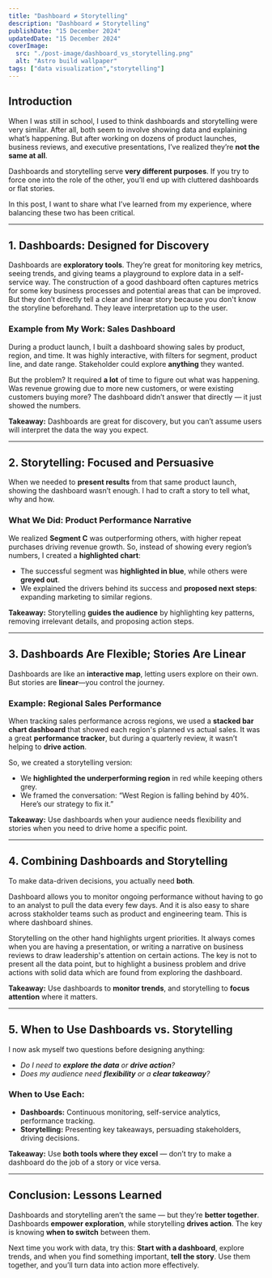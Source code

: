 ```yaml
---
title: "Dashboard ≠ Storytelling"
description: "Dashboard ≠ Storytelling"
publishDate: "15 December 2024"
updatedDate: "15 December 2024"
coverImage:
  src: "./post-image/dashboard_vs_storytelling.png"
  alt: "Astro build wallpaper"
tags: ["data visualization","storytelling"]
---
```


## Introduction  
When I was still in school, I used to think dashboards and storytelling were very similar. After all, both seem to involve showing data and explaining what’s happening. But after working on dozens of product launches, business reviews, and executive presentations, I’ve realized they’re **not the same at all**.  

Dashboards and storytelling serve **very different purposes**. If you try to force one into the role of the other, you’ll end up with cluttered dashboards or flat stories. 

In this post, I want to share what I’ve learned from my experience, where balancing these two has been critical.

---

## 1. Dashboards: Designed for Discovery  
Dashboards are **exploratory tools**. They’re great for monitoring key metrics, seeing trends, and giving teams a playground to explore data in a self-service way. The construction of a good dashboard often captures metrics for some key business processes and potential areas that can be improved. But they don’t directly tell a clear and linear story because you don't know the storyline beforehand. They leave interpretation up to the user.  

### Example from My Work: Sales Dashboard  
During a product launch, I built a dashboard showing sales by product, region, and time. It was highly interactive, with filters for segment, product line, and date range. Stakeholder could explore **anything** they wanted.  

But the problem? It required **a lot** of time to figure out what was happening. Was revenue growing due to more new customers, or were existing customers buying more? The dashboard didn’t answer that directly — it just showed the numbers.  

**Takeaway:** Dashboards are great for discovery, but you can’t assume users will interpret the data the way you expect.

---

## 2. Storytelling: Focused and Persuasive  
When we needed to **present results** from that same product launch, showing the dashboard wasn’t enough. I had to craft a story to tell what, why and how. 

### What We Did: Product Performance Narrative  
We realized **Segment C** was outperforming others, with higher repeat purchases driving revenue growth. So, instead of showing every region’s numbers, I created a **highlighted chart**:  
- The successful segment was **highlighted in blue**, while others were **greyed out**.  
- We explained the drivers behind its success and **proposed next steps**: expanding marketing to similar regions.  

**Takeaway:** Storytelling **guides the audience** by highlighting key patterns, removing irrelevant details, and proposing action steps.  

---

## 3. Dashboards Are Flexible; Stories Are Linear  
Dashboards are like an **interactive map**, letting users explore on their own. But stories are **linear**—you control the journey.  

### Example: Regional Sales Performance  
When tracking sales performance across regions, we used a **stacked bar chart dashboard** that showed each region's planned vs actual sales. It was a great **performance tracker**, but during a quarterly review, it wasn’t helping to **drive action**.  

So, we created a storytelling version:  
- We **highlighted the underperforming region** in red while keeping others grey.  
- We framed the conversation: “West Region is falling behind by 40%. Here’s our strategy to fix it.”  

**Takeaway:** Use dashboards when your audience needs flexibility and stories when you need to drive home a specific point.  

---

## 4. Combining Dashboards and Storytelling  
To make data-driven decisions, you actually need **both**. 

Dashboard allows you to monitor ongoing performance without having to go to an analyst to pull the data every few days. And it is also easy to share across stakholder teams such as product and engineering team. This is where dashboard shines.

Storytelling on the other hand highlights urgent priorities. It always comes when you are having a presentation, or writing a narrative on business reviews to draw leadership's attention on certain actions. The key is not to present all the data point, but to highlight a business problem and drive actions with solid data which are found from exploring the dashboard.

**Takeaway:** Use dashboards to **monitor trends**, and storytelling to **focus attention** where it matters.  

---

## 5. When to Use Dashboards vs. Storytelling  
I now ask myself two questions before designing anything:  
- *Do I need to **explore the data** or **drive action**?*  
- *Does my audience need **flexibility** or a **clear takeaway**?*  

### When to Use Each:  
- **Dashboards:** Continuous monitoring, self-service analytics, performance tracking.  
- **Storytelling:** Presenting key takeaways, persuading stakeholders, driving decisions.  

**Takeaway:** Use **both tools where they excel** — don’t try to make a dashboard do the job of a story or vice versa.   

---

## Conclusion: Lessons Learned  
Dashboards and storytelling aren’t the same — but they’re **better together**. Dashboards **empower exploration**, while storytelling **drives action**. The key is knowing **when to switch** between them.  

Next time you work with data, try this: **Start with a dashboard**, explore trends, and when you find something important, **tell the story**. Use them together, and you’ll turn data into action more effectively.  
